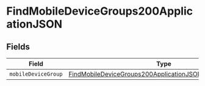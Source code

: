 # FindMobileDeviceGroups200ApplicationJSON


## Fields

| Field                                                                                                                                             | Type                                                                                                                                              | Required                                                                                                                                          | Description                                                                                                                                       |
| ------------------------------------------------------------------------------------------------------------------------------------------------- | ------------------------------------------------------------------------------------------------------------------------------------------------- | ------------------------------------------------------------------------------------------------------------------------------------------------- | ------------------------------------------------------------------------------------------------------------------------------------------------- |
| `mobileDeviceGroup`                                                                                                                               | [FindMobileDeviceGroups200ApplicationJSONMobileDeviceGroup](../../models/operations/findmobiledevicegroups200applicationjsonmobiledevicegroup.md) | :heavy_minus_sign:                                                                                                                                | N/A                                                                                                                                               |